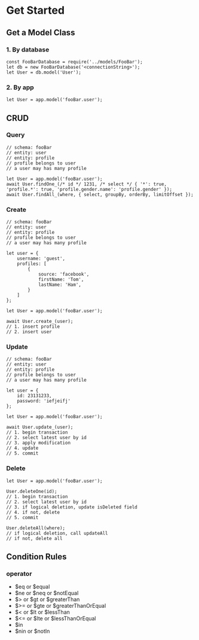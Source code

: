 # Get Started

## Get a Model Class

### 1. By database 

```
const FooBarDatabase = require('../models/FooBar');
let db = new FooBarDatabase('<connectionString>');
let User = db.model('User');
```

### 2. By app 

```
let User = app.model('fooBar.user');
```

## CRUD

### Query

```
// schema: fooBar
// entity: user
// entity: profile
// profile belongs to user
// a user may has many profile  

let User = app.model('fooBar.user');
await User.findOne_(/* id */ 1231, /* select */ { '*': true, 'profile.*': true, 'profile.gender.name': 'profile.gender' });
await User.findAll_(where, { select, groupBy, orderBy, limitOffset });

```
### Create

```
// schema: fooBar
// entity: user
// entity: profile
// profile belongs to user
// a user may has many profile  

let user = {
    username: 'guest',
    profiles: [ 
        {   
            source: 'facebook',
            firstName: 'Tom',
            lastName: 'Ham',            
        }   
    ]
};

let User = app.model('fooBar.user');

await User.create_(user);
// 1. insert profile
// 2. insert user

```

### Update

```
// schema: fooBar
// entity: user
// entity: profile
// profile belongs to user
// a user may has many profile  

let user = {
    id: 23131233,
    password: 'iefjeifj'
};

let User = app.model('fooBar.user');

await User.update_(user);
// 1. begin transaction
// 2. select latest user by id
// 3. apply modification
// 4. update
// 5. commit

```

### Delete

```
let User = app.model('fooBar.user');

User.deleteOne(id);
// 1. begin transaction
// 2. select latest user by id
// 3. if logical deletion, update isDeleted field
// 4. if not, delete
// 5. commit 

User.deleteAll(where);
// if logical deletion, call updateAll
// if not, delete all

```

## Condition Rules

### operator

* $eq or $equal
* $ne or $neq or $notEqual
* $> or $gt or $greaterThan
* $>= or $gte or $greaterThanOrEqual
* $< or $lt or $lessThan
* $<= or $lte or $lessThanOrEqual
* $in
* $nin or $notIn